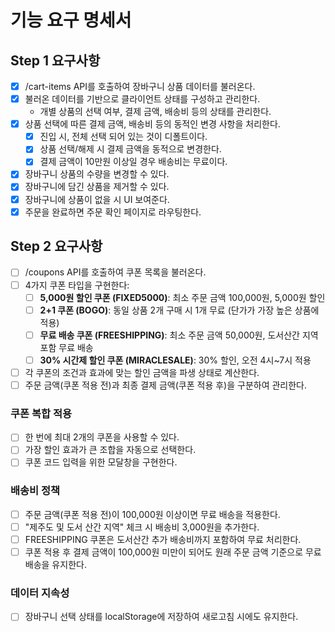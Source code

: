 # 기능 요구 명세서

## Step 1 요구사항

- [x] /cart-items API를 호출하여 장바구니 상품 데이터를 불러온다.
- [x] 불러온 데이터를 기반으로 클라이언트 상태를 구성하고 관리한다.
  - 개별 상품의 선택 여부, 결제 금액, 배송비 등의 상태를 관리한다.
- [x] 상품 선택에 따른 결제 금액, 배송비 등의 동적인 변경 사항을 처리한다.
  - [x] 진입 시, 전체 선택 되어 있는 것이 디폴트이다.
  - [x] 상품 선택/해제 시 결제 금액을 동적으로 변경한다.
  - [x] 결제 금액이 10만원 이상일 경우 배송비는 무료이다.
- [x] 장바구니 상품의 수량을 변경할 수 있다.
- [x] 장바구니에 담긴 상품을 제거할 수 있다.
- [x] 장바구니에 상품이 없을 시 UI 보여준다.
- [x] 주문을 완료하면 주문 확인 페이지로 라우팅한다.

## Step 2 요구사항

- [ ] /coupons API를 호출하여 쿠폰 목록을 불러온다.
- [ ] 4가지 쿠폰 타입을 구현한다:
  - [ ] **5,000원 할인 쿠폰 (FIXED5000)**: 최소 주문 금액 100,000원, 5,000원 할인
  - [ ] **2+1 쿠폰 (BOGO)**: 동일 상품 2개 구매 시 1개 무료 (단가가 가장 높은 상품에 적용)
  - [ ] **무료 배송 쿠폰 (FREESHIPPING)**: 최소 주문 금액 50,000원, 도서산간 지역 포함 무료 배송
  - [ ] **30% 시간제 할인 쿠폰 (MIRACLESALE)**: 30% 할인, 오전 4시~7시 적용
- [ ] 각 쿠폰의 조건과 효과에 맞는 할인 금액을 파생 상태로 계산한다.
- [ ] 주문 금액(쿠폰 적용 전)과 최종 결제 금액(쿠폰 적용 후)을 구분하여 관리한다.

### 쿠폰 복합 적용

- [ ] 한 번에 최대 2개의 쿠폰을 사용할 수 있다.
- [ ] 가장 할인 효과가 큰 조합을 자동으로 선택한다.
- [ ] 쿠폰 코드 입력을 위한 모달창을 구현한다.

### 배송비 정책

- [ ] 주문 금액(쿠폰 적용 전)이 100,000원 이상이면 무료 배송을 적용한다.
- [ ] "제주도 및 도서 산간 지역" 체크 시 배송비 3,000원을 추가한다.
- [ ] FREESHIPPING 쿠폰은 도서산간 추가 배송비까지 포함하여 무료 처리한다.
- [ ] 쿠폰 적용 후 결제 금액이 100,000원 미만이 되어도 원래 주문 금액 기준으로 무료 배송을 유지한다.

### 데이터 지속성

- [ ] 장바구니 선택 상태를 localStorage에 저장하여 새로고침 시에도 유지한다.

